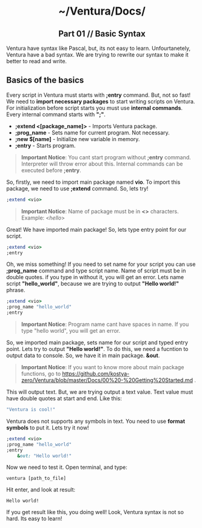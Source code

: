 <p align="center">
    <h1 align="center">~/Ventura/Docs/</h1>
    <h2 align="center">Part 01 // Basic Syntax</h2>
</p>

Ventura have syntax like Pascal, but, its not easy to learn.
Unfourtanetely, Ventura have a bad syntax.
We are trying to rewrite our syntax to make it better to read and write.

## Basics of the basics
Every script in Ventura must starts with **;entry** command.
But, not so fast! We need to **import necessary packages** to start writing scripts on Ventura.
For initialization before script starts you must use **internal commands**.
Every internal command starts with **";"**.
- **;extend <[package_name]>** - Imports Ventura package.
- **;prog_name** - Sets name for current program. Not necessary.
- **;new $[name]** - Initialize new variable in memory.
- **;entry** - Starts program.

> **Important Notice**: 
> You cant start program without **;entry** command. Interpreter will throw error about this.
> Internal commands can be executed before **;entry**.

So, firstly, we need to import main package named **vio**.
To import this package, we need to use **;extend** command. 
So, lets try!
```ruby
;extend <vio>
```
> **Important Notice**: 
> Name of package must be in **<>** characters. Example: <*hello*>

Great! We have imported main package!
So, lets type entry point for our script.
```ruby
;extend <vio>
;entry
```
Oh, we miss something! 
If you need to set name for your script you can use **;prog_name** command and type script name.
Name of script must be in double quotes.
if you type in without it, you will get an error.
Lets name script **"hello_world"**, because we are trying to output **"Hello world!"** phrase.
```ruby
;extend <vio>
;prog_name "hello_world"
;entry
```
> **Important Notice**: 
> Program name cant have spaces in name. If you type "hello world", you will get an error.

So, we imported main package, sets name for our script and typed entry point.
Lets try to output **"Hello world!"**.
To do this, we need a fucntion to output data to console.
So, we have it in main package.
**&out**.
> **Important Notice**: 
> If you want to know more about main package functions, go to https://github.com/kostya-zero/Ventura/blob/master/Docs/00%20-%20Getting%20Started.md .

This will output text. 
But, we are trying output a text value. 
Text value must have double quotes at start and end. 
Like this:
```ruby
"Ventura is cool!"
```
Ventura does not supports any symbols in text. 
You need to use **format symbols** to put it.
Lets try it now!
```ruby
;extend <vio>
;prog_name "hello_world"
;entry
    &out: "Hello world!"
```

Now we need to test it. 
Open terminal, and type: 
```
ventura [path_to_file]
```
Hit enter, and look at result:
```
Hello world!
```
If you get result like this, you doing well! 
Look, Ventura syntax is not so hard. Its easy to learn!